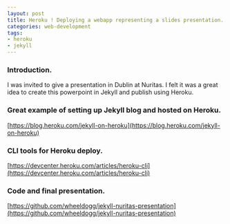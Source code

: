 ```yaml
---
layout: post
title: Heroku ! Deploying a webapp representing a slides presentation.
categories: web-development
tags:
- heroku
- jekyll
---
```


### Introduction.
I was invited to give a presentation in Dublin at Nuritas. 
I felt it was a great idea to create this powerpoint in Jekyll and publish using Heroku.

### Great example of setting up Jekyll blog and hosted on Heroku.
[https://blog.heroku.com/jekyll-on-heroku](https://blog.heroku.com/jekyll-on-heroku)

### CLI tools for Heroku deploy.
[https://devcenter.heroku.com/articles/heroku-cli](https://devcenter.heroku.com/articles/heroku-cli)

### Code and final presentation.
[https://github.com/wheeldogg/jekyll-nuritas-presentation](https://github.com/wheeldogg/jekyll-nuritas-presentation)
